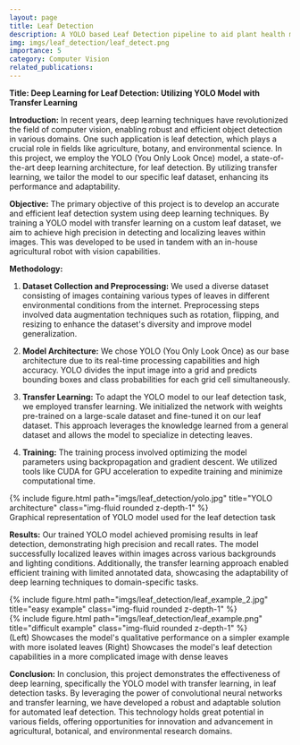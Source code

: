 ```yaml
---
layout: page
title: Leaf Detection
description: A YOLO based Leaf Detection pipeline to aid plant health monitoring for farm robots
img: imgs/leaf_detection/leaf_detect.png
importance: 5
category: Computer Vision
related_publications: 
---
```


**Title: Deep Learning for Leaf Detection: Utilizing YOLO Model with Transfer Learning**

**Introduction:**
In recent years, deep learning techniques have revolutionized the field of computer vision, enabling robust and efficient object detection in various domains. One such application is leaf detection, which plays a crucial role in fields like agriculture, botany, and environmental science. In this project, we employ the YOLO (You Only Look Once) model, a state-of-the-art deep learning architecture, for leaf detection. By utilizing transfer learning, we tailor the model to our specific leaf dataset, enhancing its performance and adaptability.

**Objective:**
The primary objective of this project is to develop an accurate and efficient leaf detection system using deep learning techniques. By training a YOLO model with transfer learning on a custom leaf dataset, we aim to achieve high precision in detecting and localizing leaves within images. This was developed to be used in tandem with an in-house agricultural robot with vision capabilities.

**Methodology:**
1. **Dataset Collection and Preprocessing:** We used a diverse dataset consisting of images containing various types of leaves in different environmental conditions from the internet. Preprocessing steps involved data augmentation techniques such as rotation, flipping, and resizing to enhance the dataset's diversity and improve model generalization.

2. **Model Architecture:** We chose YOLO (You Only Look Once) as our base architecture due to its real-time processing capabilities and high accuracy. YOLO divides the input image into a grid and predicts bounding boxes and class probabilities for each grid cell simultaneously.

3. **Transfer Learning:** To adapt the YOLO model to our leaf detection task, we employed transfer learning. We initialized the network with weights pre-trained on a large-scale dataset and fine-tuned it on our leaf dataset. This approach leverages the knowledge learned from a general dataset and allows the model to specialize in detecting leaves.

4. **Training:** The training process involved optimizing the model parameters using backpropagation and gradient descent. We utilized tools like CUDA for GPU acceleration to expedite training and minimize computational time.

<div class="row justify-content-center">
    <div class="col-sm-auto mt-3 mt-md-0 text-center">
        {% include figure.html path="imgs/leaf_detection/yolo.jpg" title="YOLO architecture" class="img-fluid rounded z-depth-1" %}
    </div>
</div>
<div class="caption">
    Graphical representation of YOLO model used for the leaf detection task
</div>


**Results:**
Our trained YOLO model achieved promising results in leaf detection, demonstrating high precision and recall rates. The model successfully localized leaves within images across various backgrounds and lighting conditions. Additionally, the transfer learning approach enabled efficient training with limited annotated data, showcasing the adaptability of deep learning techniques to domain-specific tasks.

<div class="row">
    <div class="col-sm mt-3 mt-md-0">
        {% include figure.html path="imgs/leaf_detection/leaf_example_2.jpg" title="easy example" class="img-fluid rounded z-depth-1" %}
    </div>
    <div class="col-sm mt-3 mt-md-0">
        {% include figure.html path="imgs/leaf_detection/leaf_example.png" title="difficult example" class="img-fluid rounded z-depth-1" %}
    </div>
</div>
<div class="caption">
   (Left) Showcases the model's qualitative performance on a simpler example with more isolated leaves (Right) Showcases the model's leaf detection capabilities in a more complicated image with dense leaves
</div>


**Conclusion:**
In conclusion, this project demonstrates the effectiveness of deep learning, specifically the YOLO model with transfer learning, in leaf detection tasks. By leveraging the power of convolutional neural networks and transfer learning, we have developed a robust and adaptable solution for automated leaf detection. This technology holds great potential in various fields, offering opportunities for innovation and advancement in agricultural, botanical, and environmental research domains.